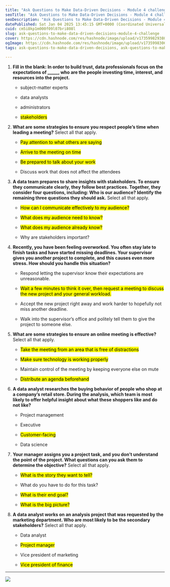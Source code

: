 ```yaml
---
title: "Ask Questions to Make Data-Driven Decisions - Module 4 challenge"
seoTitle: "Ask Questions to Make Data-Driven Decisions - Module 4 challenge"
seoDescription: "Ask Questions to Make Data-Driven Decisions - Module 4 challenge"
datePublished: Sat Jan 04 2025 13:45:15 GMT+0000 (Coordinated Universal Time)
cuid: cm5i8kp1m000f09l07bri808l
slug: ask-questions-to-make-data-driven-decisions-module-4-challenge
cover: https://cdn.hashnode.com/res/hashnode/image/upload/v1735998293801/4c465198-20e5-46d5-9549-c1cde86271f7.png
ogImage: https://cdn.hashnode.com/res/hashnode/image/upload/v1735998306247/6d64a6a9-40c6-422e-b670-078ffbea13a0.png
tags: ask-questions-to-make-data-driven-decisions, ask-questions-to-make-data-driven-decisions-module-4-challenge

---
```


1. **Fill in the blank: In order to build trust, data professionals focus on the expectations of \_\_\_\_\_, who are the people investing time, interest, and resources into the project.**
    
    * subject-matter experts
        
    * data analysts
        
    * administrators
        
    * <mark>stakeholders</mark>
        
2. **What are some strategies to ensure you respect people’s time when leading a meeting?** Select all that apply.
    
    * <mark>Pay attention to what others are saying</mark>
        
    * <mark>Arrive to the meeting on time</mark>
        
    * <mark>Be prepared to talk about your work</mark>
        
    * Discuss work that does not affect the attendees
        
3. **A data team prepares to share insights with stakeholders. To ensure they communicate clearly, they follow best practices. Together, they consider four questions, including: Who is our audience? Identify the remaining three questions they should ask.** Select all that apply.
    
    * <mark>How can I communicate effectively to my audience?</mark>
        
    * <mark>What does my audience need to know?</mark>
        
    * <mark>What does my audience already know?</mark>
        
    * Why are stakeholders important?
        
4. **Recently, you have been feeling overworked. You often stay late to finish tasks and have started missing deadlines. Your supervisor gives you another project to complete, and this causes even more stress. How should you handle this situation?**
    
    * Respond letting the supervisor know their expectations are unreasonable.
        
    * <mark>Wait a few minutes to think it over, then request a meeting to discuss the new project and your general workload.</mark>
        
    * Accept the new project right away and work harder to hopefully not miss another deadline.
        
    * Walk into the supervisor’s office and politely tell them to give the project to someone else.
        
5. **What are some strategies to ensure an online meeting is effective?** Select all that apply.
    
    * <mark>Take the meeting from an area that is free of distractions</mark>
        
    * <mark>Make sure technology is working properly</mark>
        
    * Maintain control of the meeting by keeping everyone else on mute
        
    * <mark>Distribute an agenda beforehand</mark>
        
6. **A data analyst researches the buying behavior of people who shop at a company’s retail store. During the analysis, which team is most likely to offer helpful insight about what these shoppers like and do not like?**
    
    * Project management
        
    * Executive
        
    * <mark>Customer-facing</mark>
        
    * Data science
        
7. **Your manager assigns you a project task, and you don’t understand the point of the project. What questions can you ask them to determine the objective?** Select all that apply.
    
    * <mark>What is the story they want to tell?</mark>
        
    * What do you have to do for this task?
        
    * <mark>What is their end goal?</mark>
        
    * <mark>What is the big picture?</mark>
        
8. **A data analyst works on an analysis project that was requested by the marketing department. Who are most likely to be the secondary stakeholders?** Select all that apply.
    
    * Data analyst
        
    * <mark>Project manager</mark>
        
    * Vice president of marketing
        
    * <mark>Vice president of finance</mark>
        

---

![]( align="center")